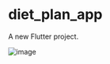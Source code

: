 # diet_plan_app

A new Flutter project.

![image](https://github.com/user-attachments/assets/9aea30fd-09bf-45da-93f1-b1d8c2e1de67)
